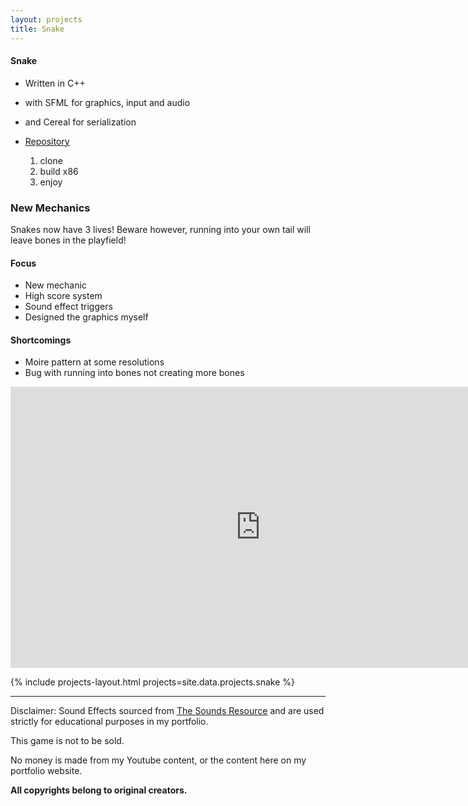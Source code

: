 ```yaml
---
layout: projects
title: Snake
---
```


#### Snake

- Written in C++
- with SFML for graphics, input and audio
- and Cereal for serialization

- [Repository](https://github.com/TelloViz/Snake-SFML) 
  1. clone
  2. build x86
  3. enjoy

### New Mechanics

<p>Snakes now have 3 lives! Beware however, running into your own tail will leave bones in the playfield!</p>

#### Focus

- New mechanic
- High score system
- Sound effect triggers
- Designed the graphics myself

#### Shortcomings

- Moire pattern at some resolutions
- Bug with running into bones not creating more bones

<iframe width="800" height="450" src="https://www.youtube.com/embed/DtEGNMsFRR8?si=DV5msCV0-Xeq4_Iy" title="YouTube video player" frameborder="0" allow="accelerometer; autoplay; clipboard-write; encrypted-media; gyroscope; picture-in-picture; web-share" allowfullscreen></iframe>

{% include projects-layout.html projects=site.data.projects.snake %}

---

Disclaimer: 
Sound Effects sourced from [The Sounds Resource](https://www.sounds-resource.com/) and are used strictly for educational purposes in my portfolio. 

This game is not to be sold. 

No money is made from my Youtube content, or the content here on my portfolio website.

**All copyrights belong to original creators.**
